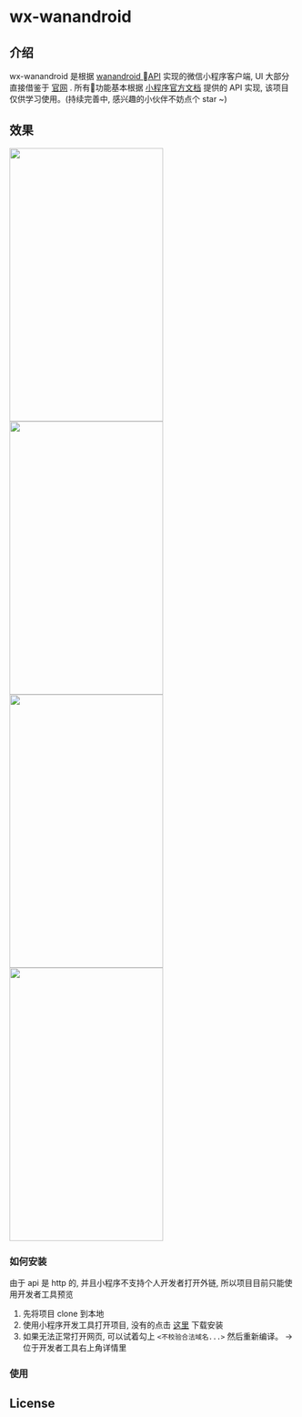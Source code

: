 # wx-wanandroid

## 介绍

wx-wanandroid 是根据 [wanandroid API](http://www.wanandroid.com/blog/show/2) 实现的微信小程序客户端, UI 大部分直接借鉴于 [官网](http://wanandroid.com) . 所有功能基本根据 [小程序官方文档](https://developers.weixin.qq.com/miniprogram/dev/) 提供的 API 实现, 该项目仅供学习使用。(持续完善中, 感兴趣的小伙伴不妨点个 star ~)

## 效果

<div>
<img width="270" height="480" src=""/>

<img width="270" height="480" src=""/>

<br/>

<img width="270" height="480" src=""/>

<img width="270" height="480" src=""/>
</div>


### 如何安装
由于 api 是 http 的, 并且小程序不支持个人开发者打开外链, 所以项目目前只能使用开发者工具预览

1. 先将项目 clone 到本地
2. 使用小程序开发工具打开项目, 没有的点击 [这里](https://developers.weixin.qq.com/miniprogram/dev/devtools/download.html) 下载安装
3. 如果无法正常打开网页, 可以试着勾上 `<不校验合法域名...>` 然后重新编译。 -> 位于开发者工具右上角详情里
### 使用


## License

